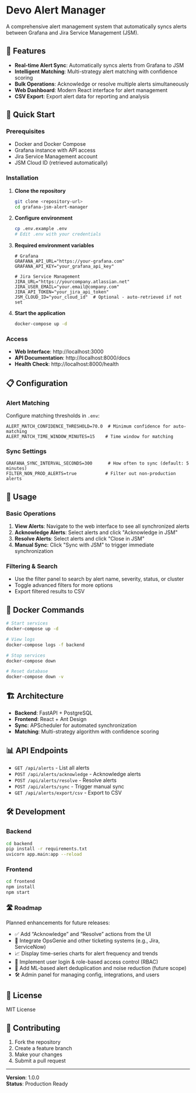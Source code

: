 # Devo Alert Manager

A comprehensive alert management system that automatically syncs alerts between Grafana and Jira Service Management (JSM).

## 🌟 Features

- **Real-time Alert Sync**: Automatically syncs alerts from Grafana to JSM
- **Intelligent Matching**: Multi-strategy alert matching with confidence scoring
- **Bulk Operations**: Acknowledge or resolve multiple alerts simultaneously
- **Web Dashboard**: Modern React interface for alert management
- **CSV Export**: Export alert data for reporting and analysis

## 🚀 Quick Start

### Prerequisites

- Docker and Docker Compose
- Grafana instance with API access
- Jira Service Management account
- JSM Cloud ID (retrieved automatically)

### Installation

1. **Clone the repository**
   ```bash
   git clone <repository-url>
   cd grafana-jsm-alert-manager
   ```

2. **Configure environment**
   ```bash
   cp .env.example .env
   # Edit .env with your credentials
   ```

3. **Required environment variables**
   ```env
   # Grafana
   GRAFANA_API_URL="https://your-grafana.com"
   GRAFANA_API_KEY="your_grafana_api_key"

   # Jira Service Management
   JIRA_URL="https://yourcompany.atlassian.net"
   JIRA_USER_EMAIL="your.email@company.com"
   JIRA_API_TOKEN="your_jira_api_token"
   JSM_CLOUD_ID="your_cloud_id"  # Optional - auto-retrieved if not set
   ```

4. **Start the application**
   ```bash
   docker-compose up -d
   ```

### Access

- **Web Interface**: http://localhost:3000
- **API Documentation**: http://localhost:8000/docs
- **Health Check**: http://localhost:8000/health

## 📋 Configuration

### Alert Matching
Configure matching thresholds in `.env`:
```env
ALERT_MATCH_CONFIDENCE_THRESHOLD=70.0  # Minimum confidence for auto-matching
ALERT_MATCH_TIME_WINDOW_MINUTES=15    # Time window for matching
```

### Sync Settings
```env
GRAFANA_SYNC_INTERVAL_SECONDS=300      # How often to sync (default: 5 minutes)
FILTER_NON_PROD_ALERTS=true           # Filter out non-production alerts
```

## 🔧 Usage

### Basic Operations

1. **View Alerts**: Navigate to the web interface to see all synchronized alerts
2. **Acknowledge Alerts**: Select alerts and click "Acknowledge in JSM"
3. **Resolve Alerts**: Select alerts and click "Close in JSM"
4. **Manual Sync**: Click "Sync with JSM" to trigger immediate synchronization

### Filtering & Search

- Use the filter panel to search by alert name, severity, status, or cluster
- Toggle advanced filters for more options
- Export filtered results to CSV

## 🐳 Docker Commands

```bash
# Start services
docker-compose up -d

# View logs
docker-compose logs -f backend

# Stop services
docker-compose down

# Reset database
docker-compose down -v
```

## 🏗️ Architecture

- **Backend**: FastAPI + PostgreSQL
- **Frontend**: React + Ant Design
- **Sync**: APScheduler for automated synchronization
- **Matching**: Multi-strategy algorithm with confidence scoring

## 📊 API Endpoints

- `GET /api/alerts` - List all alerts
- `POST /api/alerts/acknowledge` - Acknowledge alerts
- `POST /api/alerts/resolve` - Resolve alerts
- `POST /api/alerts/sync` - Trigger manual sync
- `GET /api/alerts/export/csv` - Export to CSV

## 🛠️ Development

### Backend
```bash
cd backend
pip install -r requirements.txt
uvicorn app.main:app --reload
```

### Frontend
```bash
cd frontend
npm install
npm start
```

### 🛣️ Roadmap

Planned enhancements for future releases:
- ✅ Add “Acknowledge” and “Resolve” actions from the UI
- 🔗 Integrate OpsGenie and other ticketing systems (e.g., Jira, ServiceNow)
- 📈 Display time-series charts for alert frequency and trends
- 🔐 Implement user login & role-based access control (RBAC)
- 🧠 Add ML-based alert deduplication and noise reduction (future scope)
- 🛠️ Admin panel for managing config, integrations, and users

## 📄 License

MIT License

## 🤝 Contributing

1. Fork the repository
2. Create a feature branch
3. Make your changes
4. Submit a pull request

---

**Version**: 1.0.0  
**Status**: Production Ready